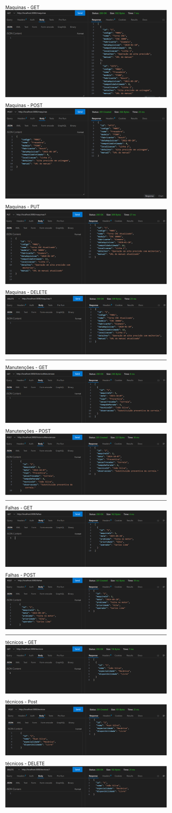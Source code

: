 Maquinas - GET
![alt text](image-2.png)

Maquinas - POST
![alt text](image-3.png)

Maquinas - PUT
![alt text](image-4.png)

Maquinas - DELETE
![alt text](image-5.png)

--------------------------------------------------------------------------------------------------------------------

Manutenções - GET
![alt text](image-6.png)

Manutenções - POST
![alt text](image-7.png)

--------------------------------------------------------------------------------------------------------------------

Falhas - GET
![alt text](image-8.png)

Falhas - POST
![alt text](image-9.png)

--------------------------------------------------------------------------------------------------------------------

técnicos - GET
![alt text](image-10.png)

técnicos - Post
![alt text](image-11.png)

técnicos - DELETE
![alt text](image-12.png)